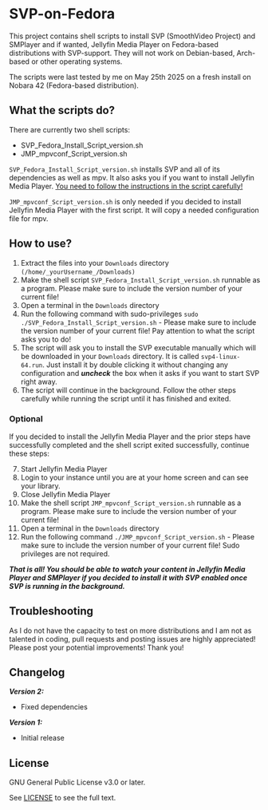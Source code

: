 # SVP-on-Fedora

This project contains shell scripts to install SVP (SmoothVideo Project) and SMPlayer and if wanted, Jellyfin Media Player on Fedora-based distributions with SVP-support. They will not work on Debian-based, Arch-based or other operating systems.

The scripts were last tested by me on May 25th 2025 on a fresh install on Nobara 42 (Fedora-based distribution).

## What the scripts do?

There are currently two shell scripts:

* SVP_Fedora_Install_Script_version.sh
* JMP_mpvconf_Script_version.sh

`SVP_Fedora_Install_Script_version.sh` installs SVP and all of its dependencies as well as mpv. It also asks you if you want to install Jellyfin Media Player.
<ins>You need to follow the instructions in the script carefully!</ins>

`JMP_mpvconf_Script_version.sh` is only needed if you decided to install Jellyfin Media Player with the first script. It will copy a needed configuration file for mpv.

## How to use?

1. Extract the files into your `Downloads` directory `(/home/_yourUsername_/Downloads)`
2. Make the shell script `SVP_Fedora_Install_Script_version.sh` runnable as a program. Please make sure to include the version number of your current file!
3. Open a terminal in the `Downloads` directory
4. Run the following command with sudo-privileges `sudo ./SVP_Fedora_Install_Script_version.sh` - Please make sure to include the version number of your current file! Pay attention to what the script asks you to do!
5. The script will ask you to install the SVP executable manually which will be downloaded in your `Downloads` directory. It is called `svp4-linux-64.run`. Just install it by double clicking it without changing any configuration and ***uncheck*** the box when it asks if you want to start SVP right away.
6. The script will continue in the background. Follow the other steps carefully while running the script until it has finished and exited.

### Optional

If you decided to install the Jellyfin Media Player and the prior steps have successfully completed and the shell script exited successfully, continue these steps:

7. Start Jellyfin Media Player
8. Login to your instance until you are at your home screen and can see your library.
9. Close Jellyfin Media Player
10. Make the shell script `JMP_mpvconf_Script_version.sh` runnable as a program. Please make sure to include the version number of your current file!
11. Open a terminal in the `Downloads` directory
12. Run the following command `./JMP_mpvconf_Script_version.sh` - Please make sure to include the version number of your current file! Sudo privileges are not required.

***That is all! You should be able to watch your content in Jellyfin Media Player and SMPlayer if you decided to install it with SVP enabled once SVP is running in the background.***

## Troubleshooting

As I do not have the capacity to test on more distributions and I am not as talented in coding, pull requests and posting issues are highly appreciated! Please post your potential improvements! Thank you!

## Changelog
***Version 2:***
* Fixed dependencies

***Version 1:***

* Initial release

## License

GNU General Public License v3.0 or later.

See [LICENSE](/LICENSE) to see the full text.



